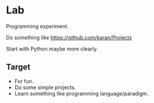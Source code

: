 Lab
===

Programming experiment.

Do something like https://github.com/karan/Projects

Start with Python maybe more clearly.

## Target
- For fun.
- Do some simple projects.
- Learn something like programming language/paradigm.
